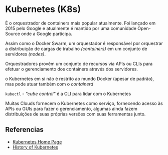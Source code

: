 # Kubernetes (K8s)

É o orquestrador de containers mais popular atualmente. Foi lançado em 2015 pelo Google e atualmente é mantido por uma comunidade Open-Source onde a Google participa.

Assim como o Docker Swarm, um orquestador é responsável por orquestrar a distribuição de cargas de trabalho _(containers)_ em um conjunto de servidores _(nodes)_.

Orquestradores provêm um conjunto de recursos via APIs ou CLIs para efetuar o gerenciamento dos containers através dos servidores.

o Kubernetes em si não é restrito ao mundo Docker (apesar de padrão), mas pode atuar também com o _containerd_

`kubectl` - _"cube control"_ é a CLI para lidar com o Kubernetes

Muitas Clouds fornecem o Kubernetes como serviço, fornecendo acesso às APIs ou GUIs para fazer o gerenciamento, algumas ainda fazem distribuições de suas próprias versões com suas ferramentas junto.

## Referencias

- [Kubernetes Home Page](https://kubernetes.io/)
- [History of Kubernetes](https://en.wikipedia.org/wiki/Kubernetes)
